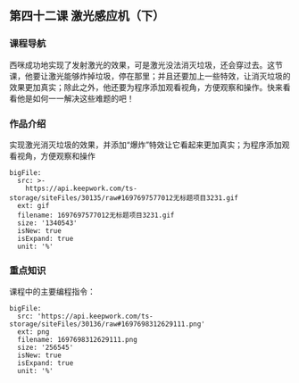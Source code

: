 ## 第四十二课 激光感应机（下）
### 课程导航

西咪成功地实现了发射激光的效果，可是激光没法消灭垃圾，还会穿过去。这节课，他要让激光能够炸掉垃圾，停在那里；并且还要加上一些特效，让消灭垃圾的效果更加真实；除此之外，他还要为程序添加观看视角，方便观察和操作。快来看看他是如何一一解决这些难题的吧！



### 作品介绍

实现激光消灭垃圾的效果，并添加“爆炸”特效让它看起来更加真实；为程序添加观看视角，方便观察和操作

 


 
 
```@BigFile
bigFile:
  src: >-
    https://api.keepwork.com/ts-storage/siteFiles/30135/raw#1697697577012无标题项目3231.gif
  ext: gif
  filename: 1697697577012无标题项目3231.gif
  size: '1340543'
  isNew: true
  isExpand: true
  unit: '%'

```

 

 
 
 
### 重点知识
课程中的主要编程指令：
 
 
 
 
 
```@BigFile
bigFile:
  src: 'https://api.keepwork.com/ts-storage/siteFiles/30136/raw#1697698312629111.png'
  ext: png
  filename: 1697698312629111.png
  size: '256545'
  isNew: true
  isExpand: true
  unit: '%'

```